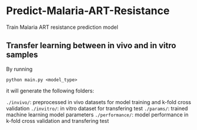 # Predict-Malaria-ART-Resistance

Train Malaria ART resistance prediction model

## Transfer learning between in vivo and in vitro samples

By running
```
python main.py <model_type> 
```
it will generate the following folders:

`./invivo/`: preprocessed in vivo datasets  for model training and k-fold cross validation
`./invitro/`: in vitro dataset for transfering test
`./params/`: trained machine learning model parameters
`./performance/`: model performance in k-fold cross validation and transfering test

